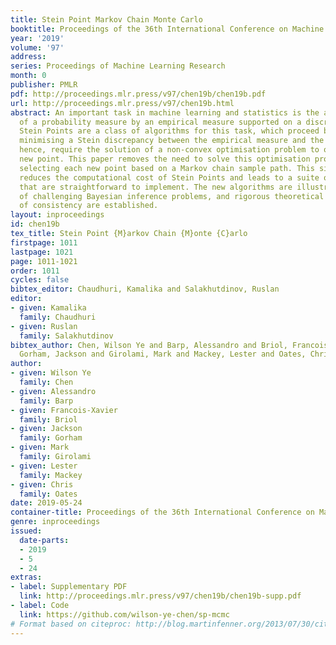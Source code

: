 ```yaml
---
title: Stein Point Markov Chain Monte Carlo
booktitle: Proceedings of the 36th International Conference on Machine Learning
year: '2019'
volume: '97'
address: 
series: Proceedings of Machine Learning Research
month: 0
publisher: PMLR
pdf: http://proceedings.mlr.press/v97/chen19b/chen19b.pdf
url: http://proceedings.mlr.press/v97/chen19b.html
abstract: An important task in machine learning and statistics is the approximation
  of a probability measure by an empirical measure supported on a discrete point set.
  Stein Points are a class of algorithms for this task, which proceed by sequentially
  minimising a Stein discrepancy between the empirical measure and the target and,
  hence, require the solution of a non-convex optimisation problem to obtain each
  new point. This paper removes the need to solve this optimisation problem by, instead,
  selecting each new point based on a Markov chain sample path. This significantly
  reduces the computational cost of Stein Points and leads to a suite of algorithms
  that are straightforward to implement. The new algorithms are illustrated on a set
  of challenging Bayesian inference problems, and rigorous theoretical guarantees
  of consistency are established.
layout: inproceedings
id: chen19b
tex_title: Stein Point {M}arkov Chain {M}onte {C}arlo
firstpage: 1011
lastpage: 1021
page: 1011-1021
order: 1011
cycles: false
bibtex_editor: Chaudhuri, Kamalika and Salakhutdinov, Ruslan
editor:
- given: Kamalika
  family: Chaudhuri
- given: Ruslan
  family: Salakhutdinov
bibtex_author: Chen, Wilson Ye and Barp, Alessandro and Briol, Francois-Xavier and
  Gorham, Jackson and Girolami, Mark and Mackey, Lester and Oates, Chris
author:
- given: Wilson Ye
  family: Chen
- given: Alessandro
  family: Barp
- given: Francois-Xavier
  family: Briol
- given: Jackson
  family: Gorham
- given: Mark
  family: Girolami
- given: Lester
  family: Mackey
- given: Chris
  family: Oates
date: 2019-05-24
container-title: Proceedings of the 36th International Conference on Machine Learning
genre: inproceedings
issued:
  date-parts:
  - 2019
  - 5
  - 24
extras:
- label: Supplementary PDF
  link: http://proceedings.mlr.press/v97/chen19b/chen19b-supp.pdf
- label: Code
  link: https://github.com/wilson-ye-chen/sp-mcmc
# Format based on citeproc: http://blog.martinfenner.org/2013/07/30/citeproc-yaml-for-bibliographies/
---
```

